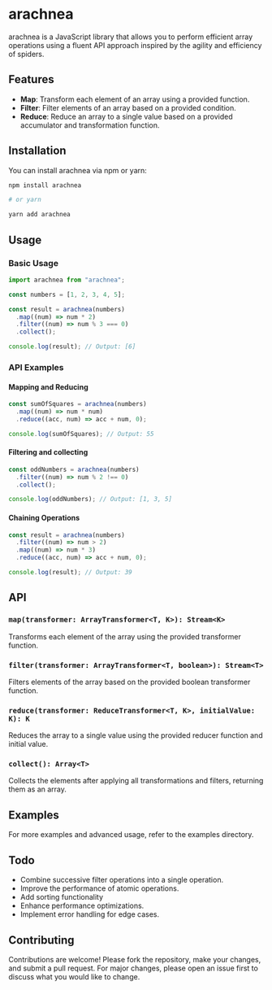 # arachnea

arachnea is a JavaScript library that allows you to perform efficient array operations using a fluent API approach inspired by the agility and efficiency of spiders.

## Features

- **Map**: Transform each element of an array using a provided function.
- **Filter**: Filter elements of an array based on a provided condition.
- **Reduce**: Reduce an array to a single value based on a provided accumulator and transformation function.

## Installation

You can install arachnea via npm or yarn:

```bash
npm install arachnea

# or yarn

yarn add arachnea

```

## Usage

### Basic Usage

```js
import arachnea from "arachnea";

const numbers = [1, 2, 3, 4, 5];

const result = arachnea(numbers)
  .map((num) => num * 2)
  .filter((num) => num % 3 === 0)
  .collect();

console.log(result); // Output: [6]
```

### API Examples

#### Mapping and Reducing

```js
const sumOfSquares = arachnea(numbers)
  .map((num) => num * num)
  .reduce((acc, num) => acc + num, 0);

console.log(sumOfSquares); // Output: 55
```

#### Filtering and collecting

```js
const oddNumbers = arachnea(numbers)
  .filter((num) => num % 2 !== 0)
  .collect();

console.log(oddNumbers); // Output: [1, 3, 5]
```

#### Chaining Operations

```js
const result = arachnea(numbers)
  .filter((num) => num > 2)
  .map((num) => num * 3)
  .reduce((acc, num) => acc + num, 0);

console.log(result); // Output: 39
```

## API

### `map(transformer: ArrayTransformer<T, K>): Stream<K>`

Transforms each element of the array using the provided transformer function.

### `filter(transformer: ArrayTransformer<T, boolean>): Stream<T>`

Filters elements of the array based on the provided boolean transformer function.

### `reduce(transformer: ReduceTransformer<T, K>, initialValue: K): K`

Reduces the array to a single value using the provided reducer function and initial value.

### `collect(): Array<T>`

Collects the elements after applying all transformations and filters, returning them as an array.

## Examples

For more examples and advanced usage, refer to the examples directory.

## Todo

- Combine successive filter operations into a single operation.
- Improve the performance of atomic operations.
- Add sorting functionality
- Enhance performance optimizations.
- Implement error handling for edge cases.

## Contributing

Contributions are welcome! Please fork the repository, make your changes, and submit a pull request. For major changes, please open an issue first to discuss what you would like to change.
